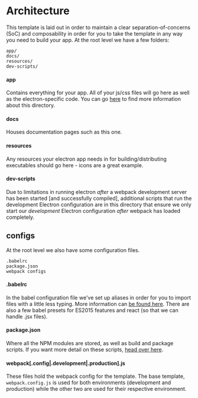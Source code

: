 # Architecture
This template is laid out in order to maintain a clear separation-of-concerns (SoC) and composability in order for you to take the template in any way you need to build your app. At the root level we have a few folders:

```
app/
docs/
resources/
dev-scripts/
```

#### app
Contains everything for your app. All of your js/css files will go here as well as the electron-specific code. You can go [here](https://github.com/reZach/secure-electron-template/blob/master/docs/app.md) to find more information about this directory.

#### docs
Houses documentation pages such as this one.

#### resources
Any resources your electron app needs in for building/distributing executables should go here - icons are a great example.

#### dev-scripts
Due to limitations in running electron _after_ a webpack development server has been started [and successfully compiled], additional scripts that run the development Electron configuration are in this directory that ensure we only start our _development_ Electron configuration _after_ webpack has loaded completely.

## configs
At the root level we also have some configuration files.

```
.babelrc
package.json
webpack configs
```

#### .babelrc
In the babel configuration file we've set up aliases in order for you to import files with a little less typing. More information can [be found here](https://www.npmjs.com/package/babel-plugin-module-resolver). There are also a few babel presets for ES2015 features and react (so that we can handle .jsx files).

#### package.json
Where all the NPM modules are stored, as well as build and package scripts. If you want more detail on these scripts, [head over here](https://github.com/reZach/secure-electron-template/blob/master/docs/scripts.md).

#### webpack[.config|.development|.production].js
These files hold the webpack config for the template. The base template, `webpack.config.js` is used for both environments (development and production) while the other two are used for their respective environment.